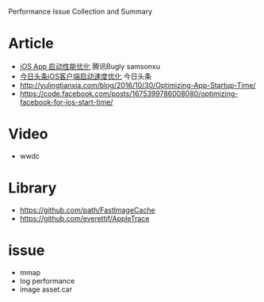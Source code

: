 Performance Issue Collection and Summary

# Article

- [iOS App 启动性能优化](https://mp.weixin.qq.com/s/Kf3EbDIUuf0aWVT-UCEmbA)  腾讯Bugly samsonxu
- [今日头条iOS客户端启动速度优化](https://techblog.toutiao.com/2017/01/17/iosspeed/) 今日头条
- http://yulingtianxia.com/blog/2016/10/30/Optimizing-App-Startup-Time/
- https://code.facebook.com/posts/1675399786008080/optimizing-facebook-for-ios-start-time/

# Video

- wwdc

# Library

- https://github.com/path/FastImageCache
- https://github.com/everettjf/AppleTrace

# issue

- mmap
- log performance
- image asset.car
